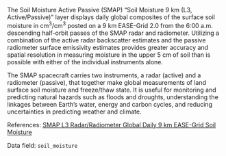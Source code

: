 The Soil Moisture Active Passive (SMAP) “Soil Moisture 9 km (L3, Active/Passive)” layer displays daily global composites of the surface soil moisture in cm<sup>3</sup>/cm<sup>3</sup> posted on a 9 km EASE-Grid 2.0 from the 6:00 a.m. descending half-orbit passes of the SMAP radar and radiometer. Utilizing a combination of the active radar backscatter estimates and the passive radiometer surface emissivity estimates provides greater accuracy and spatial resolution in measuring moisture in the upper 5 cm of soil than is possible with either of the individual instruments alone.  

The SMAP spacecraft carries two instruments, a radar (active) and a radiometer (passive), that together make global measurements of land surface soil moisture and freeze/thaw state. It is useful for monitoring and predicting natural hazards such as floods and droughts, understanding the linkages between Earth’s water, energy and carbon cycles, and reducing uncertainties in predicting weather and climate.

References: [SMAP L3 Radar/Radiometer Global Daily 9 km EASE-Grid Soil Moisture](https://nsidc.org/data/spl3smap/)

Data field: `soil_moisture`
